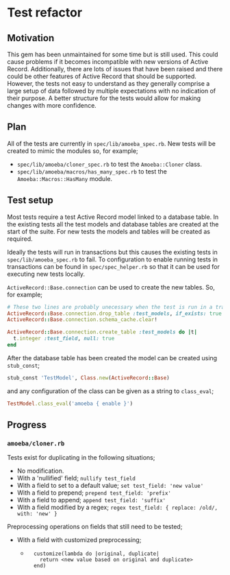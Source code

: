 # Test refactor

## Motivation

This gem has been unmaintained for some time but is still used. This could
cause problems if it becomes incompatible with new versions of Active Record.
Additionally, there are lots of issues that have been raised and there could be
other features of Active Record that should be supported. However, the tests
not easy to understand as they generally comprise a large setup of data
followed by multiple expectations with no indication of their purpose. A better
structure for the tests would allow for making changes with more confidence.

## Plan

All of the tests are currently in `spec/lib/amoeba_spec.rb`. New tests will be
created to mimic the modules so, for example;

* `spec/lib/amoeba/cloner_spec.rb` to test the `Amoeba::Cloner` class.
* `spec/lib/amoeba/macros/has_many_spec.rb` to test the
  `Amoeba::Macros::HasMany` module.

## Test setup

Most tests require a test Active Record model linked to a database table. In
the existing tests all the test models and database tables are created at the
start of the suite. For new tests the models and tables will be created as
required.

Ideally the tests will run in transactions but this causes the existing tests
in `spec/lib/amoeba_spec.rb` to fail. To configuration to enable running tests
in transactions can be found in `spec/spec_helper.rb` so that it can be used
for executing new tests locally.

`ActiveRecord::Base.connection` can be used to create the new tables. So, for
example;

```ruby
# These two lines are probably unecessary when the test is run in a transaction
ActiveRecord::Base.connection.drop_table :test_models, if_exists: true
ActiveRecord::Base.connection.schema_cache.clear!

ActiveRecord::Base.connection.create_table :test_models do |t|
  t.integer :test_field, null: true
end
```

After the database table has been created the model can be created using
`stub_const`;

```ruby
stub_const 'TestModel', Class.new(ActiveRecord::Base)
```

and any configuration of the class can be given as a string to `class_eval`;

```ruby
TestModel.class_eval('amoeba { enable }')
```

## Progress

### `amoeba/cloner.rb`

Tests exist for duplicating in the following situations;

* No modification.
* With a 'nullified' field; `nullify test_field`
* With a field to set to a default value; `set test_field: 'new value'`
* With a field to prepend; `prepend test_field: 'prefix'`
* With a field to append; `append test_field: 'suffix'`
* With a field modified by a regex; `regex test_field: { replace: /old/, with: 'new' }`

Preprocessing operations on fields that still need to be tested;

* With a field with customized preprocessing;
  * ```
      customize(lambda do |original, duplicate|
        return <new value based on original and duplicate>
      end)
    ```
